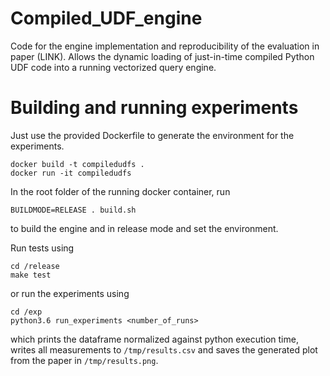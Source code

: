 # Compiled_UDF_engine
Code for the engine implementation and reproducibility of the evaluation in paper (LINK). Allows the dynamic loading of just-in-time compiled Python UDF code into a running vectorized query engine. 

# Building and running experiments
Just use the provided Dockerfile to generate the environment for the experiments.
```
docker build -t compiledudfs .
docker run -it compiledudfs
```
In the root folder of the running docker container, run 
```
BUILDMODE=RELEASE . build.sh
```
to build the engine and in release mode and set the environment.

Run tests using 
```
cd /release 
make test
```
or run the experiments using
```
cd /exp
python3.6 run_experiments <number_of_runs>
```
which prints the dataframe normalized against python execution time, writes all measurements to `/tmp/results.csv` and saves the generated plot from the paper in `/tmp/results.png`.
